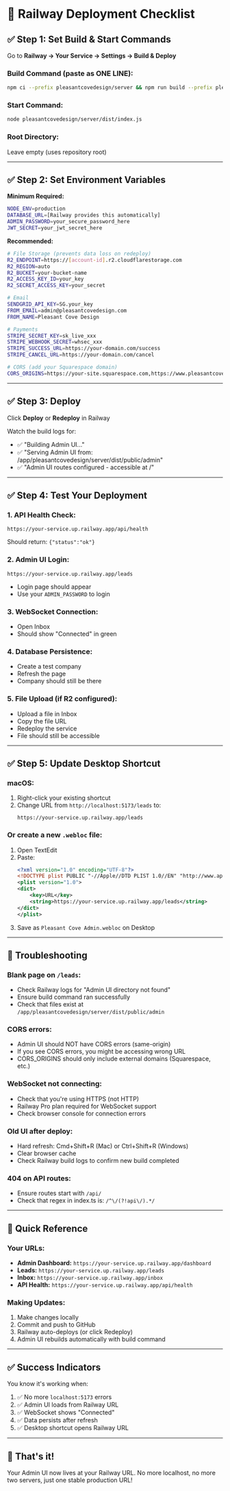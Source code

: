 # 🚂 Railway Deployment Checklist

## ✅ Step 1: Set Build & Start Commands

Go to **Railway → Your Service → Settings → Build & Deploy**

### Build Command (paste as ONE LINE):
```bash
npm ci --prefix pleasantcovedesign/server && npm run build --prefix pleasantcovedesign/server && npm ci --prefix pleasantcovedesign/admin-ui && VITE_API_URL=/api VITE_WS_URL= npm run build --prefix pleasantcovedesign/admin-ui && mkdir -p pleasantcovedesign/server/dist/public/admin && cp -R pleasantcovedesign/admin-ui/dist/client/* pleasantcovedesign/server/dist/public/admin/
```

### Start Command:
```bash
node pleasantcovedesign/server/dist/index.js
```

### Root Directory:
Leave empty (uses repository root)

---

## ✅ Step 2: Set Environment Variables

**Minimum Required:**
```bash
NODE_ENV=production
DATABASE_URL=[Railway provides this automatically]
ADMIN_PASSWORD=your_secure_password_here
JWT_SECRET=your_jwt_secret_here
```

**Recommended:**
```bash
# File Storage (prevents data loss on redeploy)
R2_ENDPOINT=https://[account-id].r2.cloudflarestorage.com
R2_REGION=auto
R2_BUCKET=your-bucket-name
R2_ACCESS_KEY_ID=your_key
R2_SECRET_ACCESS_KEY=your_secret

# Email
SENDGRID_API_KEY=SG.your_key
FROM_EMAIL=admin@pleasantcovedesign.com
FROM_NAME=Pleasant Cove Design

# Payments
STRIPE_SECRET_KEY=sk_live_xxx
STRIPE_WEBHOOK_SECRET=whsec_xxx
STRIPE_SUCCESS_URL=https://your-domain.com/success
STRIPE_CANCEL_URL=https://your-domain.com/cancel

# CORS (add your Squarespace domain)
CORS_ORIGINS=https://your-site.squarespace.com,https://www.pleasantcovedesign.com
```

---

## ✅ Step 3: Deploy

Click **Deploy** or **Redeploy** in Railway

Watch the build logs for:
- ✅ "Building Admin UI..."
- ✅ "Serving Admin UI from: /app/pleasantcovedesign/server/dist/public/admin"
- ✅ "Admin UI routes configured - accessible at /"

---

## ✅ Step 4: Test Your Deployment

### 1. API Health Check:
```
https://your-service.up.railway.app/api/health
```
Should return: `{"status":"ok"}`

### 2. Admin UI Login:
```
https://your-service.up.railway.app/leads
```
- Login page should appear
- Use your `ADMIN_PASSWORD` to login

### 3. WebSocket Connection:
- Open Inbox
- Should show "Connected" in green

### 4. Database Persistence:
- Create a test company
- Refresh the page
- Company should still be there

### 5. File Upload (if R2 configured):
- Upload a file in Inbox
- Copy the file URL
- Redeploy the service
- File should still be accessible

---

## ✅ Step 5: Update Desktop Shortcut

### macOS:
1. Right-click your existing shortcut
2. Change URL from `http://localhost:5173/leads` to:
   ```
   https://your-service.up.railway.app/leads
   ```

### Or create a new `.webloc` file:
1. Open TextEdit
2. Paste:
   ```xml
   <?xml version="1.0" encoding="UTF-8"?>
   <!DOCTYPE plist PUBLIC "-//Apple//DTD PLIST 1.0//EN" "http://www.apple.com/DTDs/PropertyList-1.0.dtd">
   <plist version="1.0">
   <dict>
       <key>URL</key>
       <string>https://your-service.up.railway.app/leads</string>
   </dict>
   </plist>
   ```
3. Save as `Pleasant Cove Admin.webloc` on Desktop

---

## 🚨 Troubleshooting

### Blank page on `/leads`:
- Check Railway logs for "Admin UI directory not found"
- Ensure build command ran successfully
- Check that files exist at `/app/pleasantcovedesign/server/dist/public/admin`

### CORS errors:
- Admin UI should NOT have CORS errors (same-origin)
- If you see CORS errors, you might be accessing wrong URL
- CORS_ORIGINS should only include external domains (Squarespace, etc.)

### WebSocket not connecting:
- Check that you're using HTTPS (not HTTP)
- Railway Pro plan required for WebSocket support
- Check browser console for connection errors

### Old UI after deploy:
- Hard refresh: Cmd+Shift+R (Mac) or Ctrl+Shift+R (Windows)
- Clear browser cache
- Check Railway build logs to confirm new build completed

### 404 on API routes:
- Ensure routes start with `/api/`
- Check that regex in index.ts is: `/^\/(?!api\/).*/`

---

## 📝 Quick Reference

### Your URLs:
- **Admin Dashboard:** `https://your-service.up.railway.app/dashboard`
- **Leads:** `https://your-service.up.railway.app/leads`
- **Inbox:** `https://your-service.up.railway.app/inbox`
- **API Health:** `https://your-service.up.railway.app/api/health`

### Making Updates:
1. Make changes locally
2. Commit and push to GitHub
3. Railway auto-deploys (or click Redeploy)
4. Admin UI rebuilds automatically with build command

---

## ✅ Success Indicators

You know it's working when:
1. ✅ No more `localhost:5173` errors
2. ✅ Admin UI loads from Railway URL
3. ✅ WebSocket shows "Connected"
4. ✅ Data persists after refresh
5. ✅ Desktop shortcut opens Railway URL

---

## 🎉 That's it!

Your Admin UI now lives at your Railway URL. No more localhost, no more two servers, just one stable production URL!
